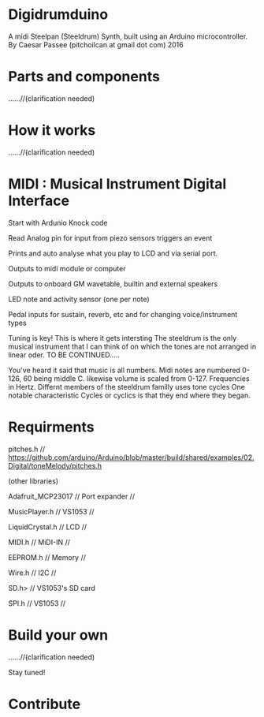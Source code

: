 # Digidrumduino
A midi Steelpan (Steeldrum) Synth,
built using an Arduino microcontroller.
By Caesar Passee
(pitchoilcan at gmail dot com)
2016

# Parts and components
 ......//(clarification needed)
# How it works
 ......//(clarification needed)
 
#                       MIDI :   Musical Instrument Digital Interface
  Start with Ardunio Knock code
  
  Read Analog pin for input from piezo sensors triggers an event
  
  Prints and auto analyse what you play to LCD and via serial port.
  
  Outputs to midi module or computer
  
  Outputs to onboard GM wavetable, builtin and external speakers
  
  LED note and activity sensor (one per note)
  
  Pedal inputs for sustain, reverb, etc and for changing voice/instrument types
  
  Tuning is key! This is where it gets intersting 
  The steeldrum is the only musical instrument that I can think of on which the tones are not 
  arranged in linear oder. 
  TO BE CONTINUED.....
  
  You've heard it said that music is all numbers. Midi notes are numbered 0-126, 60 being middle C.
  likewise volume is scaled from 0-127. Frequencies in Hertz. Differnt members of the steeldrum familly uses tone cycles
  One notable characteristic Cycles or cyclics is that they end where they began.
  
#   Requirments 
   pitches.h // https://github.com/arduino/Arduino/blob/master/build/shared/examples/02.Digital/toneMelody/pitches.h
   
   (other libraries)
   
   Adafruit_MCP23017 // Port expander //
   
   MusicPlayer.h  // VS1053 //
   
   LiquidCrystal.h // LCD //
   
   MIDI.h // MiDI-IN  //
   
   EEPROM.h  //  Memory //
   
   Wire.h // I2C //
   
   SD.h> // VS1053's SD card
   
   SPI.h // VS1053 //
# Build your own
 ......//(clarification needed)
 
 Stay tuned!
# Contribute 
